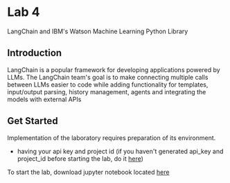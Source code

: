 # Lab 4

LangChain and IBM's Watson Machine Learning Python Library

## Introduction
LangChain is a popular framework for developing applications powered by LLMs. The LangChain team's goal is to make connecting multiple calls between LLMs easier to code while adding functionality for templates, input/output parsing, history management, agents and integrating the models with external APIs

## Get Started

Implementation of the laboratory requires preparation of its environment.
- having your api key and project id (if you haven't generated api_key and project_id before starting the lab, do it [here](/LABS/0_environment_preparation/prepare_apikey_and_projectid.md))
  
  
To start the lab, download jupyter notebook located [here](/LABS/4_watsonx_langchain/) 

